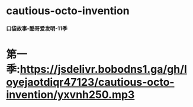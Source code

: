 # cautious-octo-invention
 #### 口袋故事-酷哥爱发明-11季
 # 第一季:https://jsdelivr.bobodns1.ga/gh/loyejaotdiqr47123/cautious-octo-invention/yxvnh250.mp3
